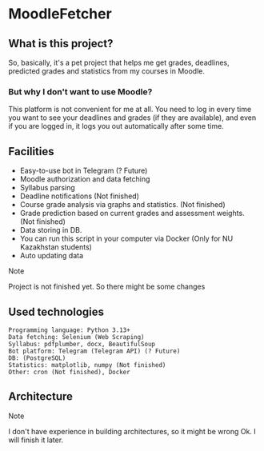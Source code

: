 # MoodleFetcher

## What is this project?
So, basically, it's a pet project that helps me get grades, deadlines, predicted grades and statistics from my courses in Moodle.
### But why I don't want to use Moodle? 
This platform is not convenient for me at all. You need to log in every time you want to see your deadlines and grades (if they are available), and even if you are logged in, it logs you out automatically after some time.

## Facilities
- Easy-to-use bot in Telegram (? Future)
- Moodle authorization and data fetching
- Syllabus parsing
- Deadline notifications (Not finished)
- Course grade analysis via graphs and statistics. (Not finished)
- Grade prediction based on current grades and assessment weights. (Not finished)
- Data storing in DB.
- You can run this script in your computer via Docker (Only for NU Kazakhstan students)
- Auto updating data 

> [!NOTE]
> Project is not finished yet. So there might be some changes

## Used technologies 

```
Programming language: Python 3.13+
Data fetching: Selenium (Web Scraping)
Syllabus: pdfplumber, docx, BeautifulSoup
Bot platform: Telegram (Telegram API) (? Future)
DB: (PostgreSQL)
Statistics: matplotlib, numpy (Not finished)
Other: cron (Not finished), Docker
```

## Architecture

> [!NOTE]
> I don't have experience in building architectures, so it might be wrong
> Ok. I will finish it later.